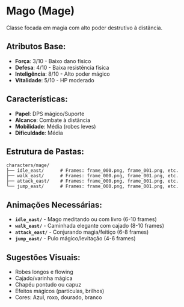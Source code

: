 # Mago (Mage)

Classe focada em magia com alto poder destrutivo à distância.

## Atributos Base:
- **Força**: 3/10 - Baixo dano físico
- **Defesa**: 4/10 - Baixa resistência física
- **Inteligência**: 8/10 - Alto poder mágico
- **Vitalidade**: 5/10 - HP moderado

## Características:
- **Papel**: DPS mágico/Suporte
- **Alcance**: Combate à distância
- **Mobilidade**: Média (robes leves)
- **Dificuldade**: Média

## Estrutura de Pastas:
```
characters/mage/
├── idle_east/      # Frames: frame_000.png, frame_001.png, etc.
├── walk_east/      # Frames: frame_000.png, frame_001.png, etc.
├── attack_east/    # Frames: frame_000.png, frame_001.png, etc.
└── jump_east/      # Frames: frame_000.png, frame_001.png, etc.
```

## Animações Necessárias:
- **`idle_east/`** - Mago meditando ou com livro (6-10 frames)
- **`walk_east/`** - Caminhada elegante com cajado (8-10 frames)
- **`attack_east/`** - Conjurando magia/feitiço (6-8 frames)
- **`jump_east/`** - Pulo mágico/levitação (4-6 frames)

## Sugestões Visuais:
- Robes longos e flowing
- Cajado/varinha mágica
- Chapéu pontudo ou capuz
- Efeitos mágicos (partículas, brilhos)
- Cores: Azul, roxo, dourado, branco